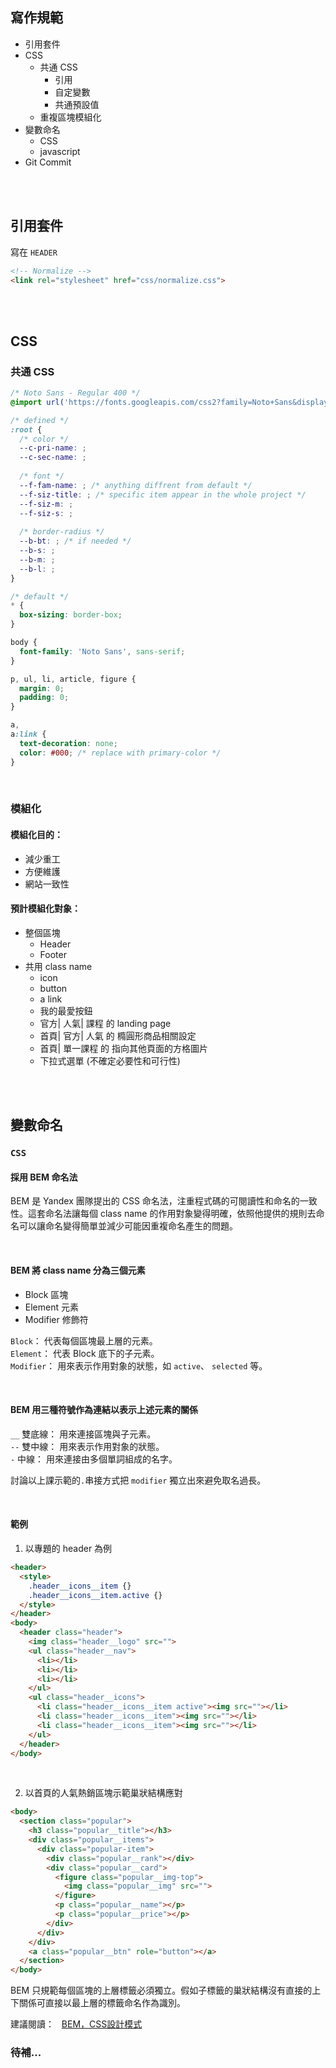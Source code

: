 ## 寫作規範

- 引用套件
- CSS
  - 共通 CSS
    - 引用
    - 自定變數
    - 共通預設值
  - 重複區塊模組化
- 變數命名
  - CSS
  - javascript
- Git Commit

<br>
<br>

## 引用套件

寫在 `HEADER`
```html
<!-- Normalize -->
<link rel="stylesheet" href="css/normalize.css">
```

<br>
<br>

## CSS

### 共通 CSS

```css
/* Noto Sans - Regular 400 */
@import url('https://fonts.googleapis.com/css2?family=Noto+Sans&display=swap');

/* defined */
:root {
  /* color */
  --c-pri-name: ;
  --c-sec-name: ;
  
  /* font */
  --f-fam-name: ; /* anything diffrent from default */
  --f-siz-title: ; /* specific item appear in the whole project */
  --f-siz-m: ;
  --f-siz-s: ;
  
  /* border-radius */
  --b-bt: ; /* if needed */
  --b-s: ;
  --b-m: ;
  --b-l: ;
}

/* default */
* {
  box-sizing: border-box;
}

body {
  font-family: 'Noto Sans', sans-serif;
}

p, ul, li, article, figure {
  margin: 0;
  padding: 0;
}

a,
a:link {
  text-decoration: none;
  color: #000; /* replace with primary-color */
}
```

<br>

### 模組化
#### 模組化目的：
- 減少重工
- 方便維護
- 網站一致性

#### 預計模組化對象：  
- 整個區塊
  - Header
  - Footer
- 共用 class name
  - icon
  - button
  - a link
  - 我的最愛按鈕
  - 官方| 人氣| 課程 的 landing page
  - 首頁| 官方| 人氣 的 橢圓形商品相關設定
  - 首頁| 單一課程 的 指向其他頁面的方格圖片
  - 下拉式選單 (不確定必要性和可行性)

<br>
<br>

## 變數命名

### **`CSS`**

#### 採用 BEM 命名法  

BEM 是 Yandex 團隊提出的 CSS 命名法，注重程式碼的可閱讀性和命名的一致性。這套命名法讓每個 class name 的作用對象變得明確，依照他提供的規則去命名可以讓命名變得簡單並減少可能因重複命名產生的問題。

<br>

#### BEM 將 class name 分為三個元素

- Block 區塊
- Element 元素
- Modifier 修飾符

`Block`： 代表每個區塊最上層的元素。  
`Element`： 代表 Block 底下的子元素。  
`Modifier`： 用來表示作用對象的狀態，如 `active`、 `selected` 等。

<br>

#### BEM 用三種符號作為連結以表示上述元素的關係

`__` 雙底線： 用來連接區塊與子元素。  
`--` 雙中線： 用來表示作用對象的狀態。  
`-` 中線： 用來連接由多個單詞組成的名字。

討論以上課示範的`.`串接方式把 `modifier` 獨立出來避免取名過長。

<br>


#### 範例

1. 以專題的 header 為例

```html
<header>
  <style>
    .header__icons__item {}
    .header__icons__item.active {}
  </style>
</header>
<body>
  <header class="header">
    <img class="header__logo" src="">
    <ul class="header__nav">
      <li></li>
      <li></li>
      <li></li>
    </ul>
    <ul class="header__icons">
      <li class="header__icons__item active"><img src=""></li>
      <li class="header__icons__item"><img src=""></li>
      <li class="header__icons__item"><img src=""></li>
    </ul>
  </header>
</body>
```

<br>

2. 以首頁的人氣熱銷區塊示範巢狀結構應對

```html
<body>
  <section class="popular">
    <h3 class="popular__title"></h3>
    <div class="popular__items">
      <div class="popular-item">
        <div class="popular__rank"></div>
        <div class="popular__card">
          <figure class="popular__img-top">
            <img class="popular__img" src="">
          </figure>
          <p class="popular__name"></p>
          <p class="popular__price"></p>
        </div>
      </div>
    </div>
    <a class="popular__btn" role="button"></a>
  </section>
</body>
```

BEM 只規範每個區塊的上層標籤必須獨立。假如子標籤的巢狀結構沒有直接的上下關係可直接以最上層的標籤命名作為識別。



建議閱讀：&nbsp;&nbsp;&nbsp;[BEM，CSS設計模式](https://chupainotebook.blogspot.com/2019/05/bemcss.html)

### 待補...
